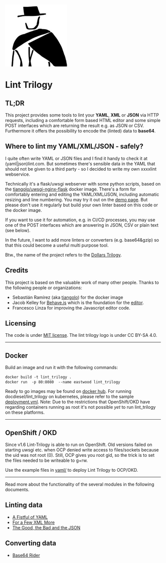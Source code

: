 
![Lint Trilogy Logo](Lint_Trilogy_200px.jpg)

# Lint Trilogy

## TL;DR
This project provides some tools to lint your **YAML**, **XML** or **JSON** via HTTP requests, including a comfortable form based HTML editor and some simple POST interfaces which are returning the result e.g. as JSON or CSV. Furthermore it offers the possibility to encode the (linted) data to **base64**.

## Where to lint my YAML/XML/JSON - safely?
I quite often write YAML or JSON  files and I find it handy to check it at (yaml|json)lint.com. But sometimes there's sensible data in the YAML that should not be given to a third party - so I decided to write my own xxxxlint webservice.

Technically it's a flask/uwsgi webserver with some python scripts, based on the [tiangolo/uwsgi-nginx-flask](https://github.com/tiangolo/uwsgi-nginx-flask-docker) docker image. There's a form for comfortably entering and editing the YAML/XML/JSON, including automatic resizing and line numbering. You may try it out on the <a href="https://www.lint-trilogy.com/">demo page</a>. But please don't use it regularly but build your own linter based on this code or the docker image.

If you want to use it for automation, e.g. in CI/CD processes, you may use one of the POST interfaces which are answering in JSON, CSV or plain text (see below).

In the future, I want to add more linters or converters (e.g. base64&gzip) so that this could become a useful multi purpose tool.

Btw., the name of the project refers to the [Dollars Trilogy](https://en.wikipedia.org/wiki/Dollars_Trilogy).

## Credits
This project is based on the valuable work of many other people. Thanks to the following people or organizations:
* Sebastián Ramírez (aka [tiangolo](https://github.com/tiangolo)) for the docker image
* Jacob Kelley for [Behave.js](https://jakiestfu.github.io/Behave.js/) which is the foundation for the [editor](https://embed.plnkr.co/plunk/EKgvbm).
* Francesco Linza for improving the Javascript editor code.

## Licensing
The code is under [MIT license](License.txt). The lint trilogy logo is under CC BY-SA 4.0.

---

## Docker
Build an image and run it with the following commands:
```
docker build -t lint_trilogy .
docker run  -p 80:8080  --name eastwood lint_trilogy
```

Ready to go images may be found on [docker hub](https://hub.docker.com/repository/docker/docdiesel/lint_trilogy). For running docdiesel/lint_trilogy on kubernetes, please refer to the sample [deployment.yml](deployment.yml). Note: Due to the restrictions that OpenShift/OKD have regarding containers running as root it's not possible _yet_ to run lint_trilogy on these platforms.

----

## OpenShift / OKD
Since v1.6 Lint-Trilogy is able to run on OpenShift. Old versions failed on starting uwsgi etc. when OCP denied write access to files/sockets because the uid was not root (0). Still, OCP gives you root gid, so the trick is to set the files needed to be writeable to g+rw.

Use the example files in [yaml/](yaml/) to deploy Lint Trilogy to OCP/OKD.

----

Read more about the functionality of the several modules in the following
documents.

## Linting data
* [A Fistful of YAML](Docs/lint_yaml.md)
* [For a Few XML More](Docs/lint_xml.md)
* [The Good, the Bad and the JSON](Docs/lint_json.md)

## Converting data
* [Base64 Rider](Docs/conv_base64.md)

